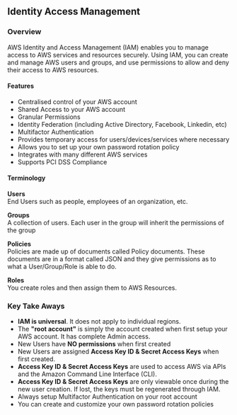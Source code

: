 ## Identity Access Management

### Overview
AWS Identity and Access Management (IAM) enables you to manage access to AWS services and resources securely. Using IAM, you can create and manage AWS users and groups, and use permissions to allow and deny their access to AWS resources. 
    
#### Features
- Centralised control of your AWS account
- Shared Access to your AWS account
- Granular Permissions
- Identity Federation (including Active Directory, Facebook, Linkedin, etc)
- Multifactor Authentication
- Provides temporary access for users/devices/services where necessary
- Allows you to set up your own password rotation policy
- Integrates with many different AWS services
- Supports PCI DSS Compliance

#### Terminology
**Users**<br>
End Users such as people, employees of an organization, etc.

**Groups**<br>
A collection of users. Each user in the group will inherit the permissions of the group

**Policies**<br>
Policies are made up of documents called Policy documents. These documents are in a format called JSON and they give permissions as to what a User/Group/Role is able to do.

**Roles**<br>
You create roles and then assign them to AWS Resources.

### Key Take Aways
- **IAM is universal**. It does not apply to individual regions.
- The **"root account"** is simply the account created when first setup your AWS account. It has complete Admin access.
- New Users have **NO permissions** when first created
- New Users are assigned **Access Key ID & Secret Access Keys** when first created.
- **Access Key ID & Secret Access Keys** are used to access AWS via APIs and the Amazon Command Line Interface (CLI).
- **Access Key ID & Secret Access Keys** are only viewable once during the new user creation. If lost, the keys must be regenerated through IAM.
- Always setup Multifactor Authentication on your root account
- You can create and customize your own password rotation policies
